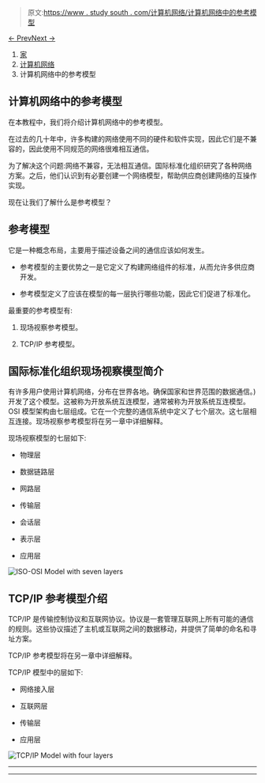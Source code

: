 > 原文:[https://www . study south . com/计算机网络/计算机网络中的参考模型](https://www.studytonight.com/computer-networks/reference-models-in-computer-networks)

[← Prev](/computer-networks/igmp-protocol " IGMP Protocol")[Next →](/computer-networks/digital-transmission "Digital Transmission")

<nav aria-label="breadcrumb">

1.  [家](/)
2.  [计算机网络](/computer-networks)
3.  计算机网络中的参考模型

</nav>

<article>

# 计算机网络中的参考模型

在本教程中，我们将介绍计算机网络中的参考模型。

在过去的几十年中，许多构建的网络使用不同的硬件和软件实现，因此它们是不兼容的，因此使用不同规范的网络很难相互通信。

为了解决这个问题:网络不兼容，无法相互通信。国际标准化组织研究了各种网络方案。之后，他们认识到有必要创建一个网络模型，帮助供应商创建网络的互操作实现。

现在让我们了解什么是参考模型？

## 参考模型

它是一种概念布局，主要用于描述设备之间的通信应该如何发生。

*   参考模型的主要优势之一是它定义了构建网络组件的标准，从而允许多供应商开发。

*   参考模型定义了应该在模型的每一层执行哪些功能，因此它们促进了标准化。

最重要的参考模型有:

1.  现场视察参考模型。

2.  TCP/IP 参考模型。

## 国际标准化组织现场视察模型简介

有许多用户使用计算机网络，分布在世界各地。确保国家和世界范围的数据通信。)开发了这个模型。这被称为开放系统互连模型，通常被称为开放系统互连模型。OSI 模型架构由七层组成。它在一个完整的通信系统中定义了七个层次。这七层相互连接。现场视察参考模型将在另一章中详细解释。

现场视察模型的七层如下:

*   物理层

*   数据链路层

*   网路层

*   传输层

*   会话层

*   表示层

*   应用层

![ISO-OSI Model with seven layers](../Images/1c2ebd61ed71433f0541a9939856e4d9.png)

## TCP/IP 参考模型介绍

TCP/IP 是传输控制协议和互联网协议。协议是一套管理互联网上所有可能的通信的规则。这些协议描述了主机或互联网之间的数据移动，并提供了简单的命名和寻址方案。

TCP/IP 参考模型将在另一章中详细解释。

TCP/IP 模型中的层如下:

*   网络接入层

*   互联网层

*   传输层

*   应用层

![TCP/IP Model with four layers](../Images/9c2768804c5991b0f59054cc2f123c08.png)

</article>

* * *

* * *